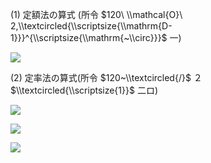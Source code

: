 (1) 定額法の算式 (所令 $120\ \\mathcal{O}\ 2,\\textcircled{\\scriptsize{\\mathrm{D-1}}}^{\\scriptsize{\\mathrm{~\\circ}}}$ 一)

![](https://www.nta.go.jp/tmp/06232172-91ae-4f6d-b405-151e0d8cd8b5/images/9b300419765c27b3a1ffa3af73aacd40b28134b1b6a305976e9faa816d0f3ff6.jpg)

(2) 定率法の算式(所令 $120~\\textcircled{/}$ ２ $\\textcircled{\\scriptsize{1}}$ 二ロ)

![](https://www.nta.go.jp/tmp/06232172-91ae-4f6d-b405-151e0d8cd8b5/images/1457365388e9b0cc24b2588416872cd0c0a1365ef792e9f559000eed22f1edf8.jpg)

![](https://www.nta.go.jp/tmp/06232172-91ae-4f6d-b405-151e0d8cd8b5/images/1df66c34f54b1b7e5335e1a97e379c56e3b775fefc62cc7d8f4fcca357606df8.jpg)

![](https://www.nta.go.jp/tmp/06232172-91ae-4f6d-b405-151e0d8cd8b5/images/95417a9e7d46318d12ddaaff97437e27fba2df3bf08943e1e38b319c1b76fc1e.jpg)